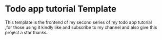 # Todo app tutorial Template
 This template is the frontend of my second series of my todo app  tutorial ,for those using it kindly like and subscribe to my channel and also give this project a star thanks.
